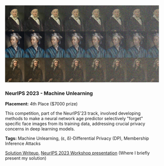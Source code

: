 ![Machine unlearning](images/unlearning.png)

### NeurIPS 2023 - Machine Unlearning  
**Placement:** 4th Place (\$7000 prize)

This competition, part of the NeurIPS'23 track, involved developing methods to make a neural network age predictor selectively "forget" specific face images from its training data, addressing crucial privacy concerns in deep learning models.

**Tags:** Machine Unlearning, (ε, δ)-Differential Privacy (DP), Membership Inference Attacks

[Solution Writeup](https://www.kaggle.com/competitions/neurips-2023-machine-unlearning/discussion/459148), [NeurIPS 2023 Workshop presentation](https://neurips.cc/virtual/2023/competition/66581) (Where I briefly present my solution)
